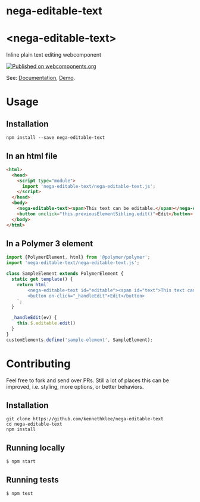 # nega-editable-text
# \<nega-editable-text\>

Inline plain text editing webcomponent

[![Published on webcomponents.org](https://img.shields.io/badge/webcomponents.org-published-blue.svg)](https://www.webcomponents.org/element/kennethklee/nega-editable-text)

See: [Documentation](https://www.webcomponents.org/element/nega-editable-text),
  [Demo](https://kennethklee.github.io/nega-editable-text/demo/).


# Usage

## Installation

```shell
npm install --save nega-editable-text
```

## In an html file

```html
<html>
  <head>
    <script type="module">
      import 'nega-editable-text/nega-editable-text.js';
    </script>
  </head>
  <body>
    <nega-editable-text><span>This text can be editable.</span></nega-editable-text>
    <button onclick="this.previousElementSibling.edit()">Edit</button>
  </body>
</html>
```

## In a Polymer 3 element

```js
import {PolymerElement, html} from '@polymer/polymer';
import 'nega-editable-text/nega-editable-text.js';

class SampleElement extends PolymerElement {
  static get template() {
    return html`
        <nega-editable-text id="editable"><span id="text">This text can be editable.</span></nega-editable-text>
        <button on-click="_handleEdit">Edit</button>
    `;
  }

  _handleEdit(ev) {
    this.$.editable.edit()
  }
}
customElements.define('sample-element', SampleElement);
```


# Contributing

Feel free to fork and send over PRs. Still a lot of places this can be improved, i.e. styling, more options, or better behaviors.

## Installation

```
git clone https://github.com/kennethklee/nega-editable-text
cd nega-editable-text
npm install
```

## Running locally

```
$ npm start
```

## Running tests

```
$ npm test
```
